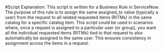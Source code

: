 #Script Explanation:
This script is written for a Business Rule in ServiceNow. The purpose of this rule is to assign the same assigned_to value (typically a user) from the request to all related requested items (RITMs)
in the same catalog for a specific catalog item.
This script could be used in scenarios where, once a request is assigned to a particular user (or group), you want all the individual requested items (RITMs) tied to that request to also automatically be assigned to the same user. 
This ensures consistency in assignment across the items in a request.
